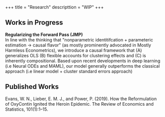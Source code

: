+++
title = "Research"
descripttion = "WIP"
+++


## Works in Progress 

**Regularizing the Forward Pass (JMP)**\
In line with the thinking that "nonparametric identitifcation + parameteric estimation -> causal flavor" (as mostly prominently advocated in Mostly Harmless Econometrics), we introduce a causal framework that (A) generalizes OLS (B) flexible accounts for clustering effects and (C) is inherently compositional. Based upon recent developments in deep learning (i.e Neural ODEs and MAML), our model generally outperforms the classical approach (i.e linear model + cluster standard errors approach) 

## Published Works 

Evans, W. N., Lieber, E. M. J., and Power, P. (2019). How the Reformulation of OxyContin Ignited
the Heroin Epidemic. The Review of Economics and Statistics, 101(1):1–15.

